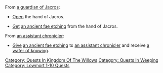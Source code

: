 From [a guardian of Jacros](Guardian_Of_Jacros.md "wikilink"):

-   [Open](Open.md "wikilink") the hand of Jacros.

<!-- -->

-   [Get](Get.md "wikilink") [an ancient fae
    etching](Ancient_Fae_Etching.md "wikilink") from the hand of Jacros.

From [an assistant
chronicler](Assistant_Chronicler_(historian).md "wikilink"):

-   [Give](Give.md "wikilink") [an ancient fae
    etching](Ancient_Fae_Etching.md "wikilink") to [an assistant
    chronicler](Assistant_Chronicler_(historian).md "wikilink") and
    receive [a wafer of knowing](Wafer_Of_Knowing.md "wikilink").

[Category: Quests In Kingdom Of The
Willows](Category:_Quests_In_Kingdom_Of_The_Willows "wikilink")
[Category: Quests In Weeping](Category:_Quests_In_Weeping "wikilink")
[Category: Lowmort 1-10
Quests](Category:_Lowmort_1-10_Quests "wikilink")
